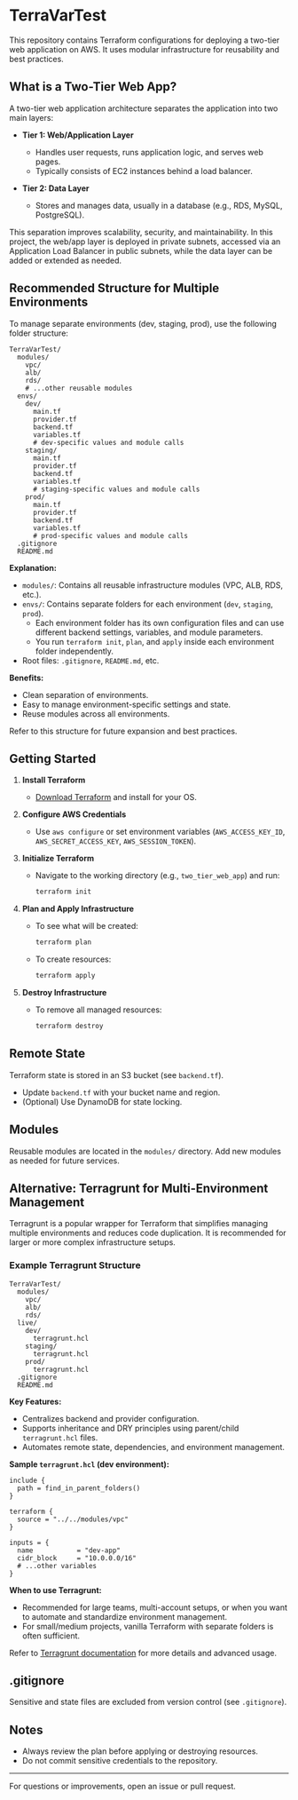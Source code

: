 

# TerraVarTest

This repository contains Terraform configurations for deploying a two-tier web application on AWS. It uses modular infrastructure for reusability and best practices.

## What is a Two-Tier Web App?

A two-tier web application architecture separates the application into two main layers:

- **Tier 1: Web/Application Layer**
  - Handles user requests, runs application logic, and serves web pages.
  - Typically consists of EC2 instances behind a load balancer.

- **Tier 2: Data Layer**
  - Stores and manages data, usually in a database (e.g., RDS, MySQL, PostgreSQL).

This separation improves scalability, security, and maintainability. In this project, the web/app layer is deployed in private subnets, accessed via an Application Load Balancer in public subnets, while the data layer can be added or extended as needed.


## Recommended Structure for Multiple Environments

To manage separate environments (dev, staging, prod), use the following folder structure:

```
TerraVarTest/
  modules/
    vpc/
    alb/
    rds/
    # ...other reusable modules
  envs/
    dev/
      main.tf
      provider.tf
      backend.tf
      variables.tf
      # dev-specific values and module calls
    staging/
      main.tf
      provider.tf
      backend.tf
      variables.tf
      # staging-specific values and module calls
    prod/
      main.tf
      provider.tf
      backend.tf
      variables.tf
      # prod-specific values and module calls
  .gitignore
  README.md
```

**Explanation:**
- `modules/`: Contains all reusable infrastructure modules (VPC, ALB, RDS, etc.).
- `envs/`: Contains separate folders for each environment (`dev`, `staging`, `prod`).
  - Each environment folder has its own configuration files and can use different backend settings, variables, and module parameters.
  - You run `terraform init`, `plan`, and `apply` inside each environment folder independently.
- Root files: `.gitignore`, `README.md`, etc.

**Benefits:**
- Clean separation of environments.
- Easy to manage environment-specific settings and state.
- Reuse modules across all environments.

Refer to this structure for future expansion and best practices.

## Getting Started

1. **Install Terraform**
   - [Download Terraform](https://www.terraform.io/downloads.html) and install for your OS.

2. **Configure AWS Credentials**
   - Use `aws configure` or set environment variables (`AWS_ACCESS_KEY_ID`, `AWS_SECRET_ACCESS_KEY`, `AWS_SESSION_TOKEN`).

3. **Initialize Terraform**
   - Navigate to the working directory (e.g., `two_tier_web_app`) and run:
     ```sh
     terraform init
     ```

4. **Plan and Apply Infrastructure**
   - To see what will be created:
     ```sh
     terraform plan
     ```
   - To create resources:
     ```sh
     terraform apply
     ```

5. **Destroy Infrastructure**
   - To remove all managed resources:
     ```sh
     terraform destroy
     ```

## Remote State

Terraform state is stored in an S3 bucket (see `backend.tf`).
- Update `backend.tf` with your bucket name and region.
- (Optional) Use DynamoDB for state locking.

## Modules

Reusable modules are located in the `modules/` directory. Add new modules as needed for future services.

## Alternative: Terragrunt for Multi-Environment Management

Terragrunt is a popular wrapper for Terraform that simplifies managing multiple environments and reduces code duplication. It is recommended for larger or more complex infrastructure setups.

### Example Terragrunt Structure

```
TerraVarTest/
  modules/
    vpc/
    alb/
    rds/
  live/
    dev/
      terragrunt.hcl
    staging/
      terragrunt.hcl
    prod/
      terragrunt.hcl
  .gitignore
  README.md
```

**Key Features:**
- Centralizes backend and provider configuration.
- Supports inheritance and DRY principles using parent/child `terragrunt.hcl` files.
- Automates remote state, dependencies, and environment management.

**Sample `terragrunt.hcl` (dev environment):**
```hcl
include {
  path = find_in_parent_folders()
}

terraform {
  source = "../../modules/vpc"
}

inputs = {
  name           = "dev-app"
  cidr_block     = "10.0.0.0/16"
  # ...other variables
}
```

**When to use Terragrunt:**
- Recommended for large teams, multi-account setups, or when you want to automate and standardize environment management.
- For small/medium projects, vanilla Terraform with separate folders is often sufficient.

Refer to [Terragrunt documentation](https://terragrunt.gruntwork.io/) for more details and advanced usage.

## .gitignore

Sensitive and state files are excluded from version control (see `.gitignore`).

## Notes
- Always review the plan before applying or destroying resources.
- Do not commit sensitive credentials to the repository.

---

For questions or improvements, open an issue or pull request.
